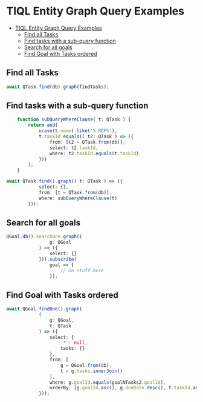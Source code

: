 # TIQL Entity Graph Query Examples
<!-- TOC -->

- [TIQL Entity Graph Query Examples](#tiql-entity-graph-query-examples)
    - [Find all Tasks](#find-all-tasks)
    - [Find tasks with a sub-query function](#find-tasks-with-a-sub-query-function)
    - [Search for all goals](#search-for-all-goals)
    - [Find Goal with Tasks ordered](#find-goal-with-tasks-ordered)

<!-- /TOC -->
## Find all Tasks

```ts
await QTask.find(db).graph(findTasks);
```

## Find tasks with a sub-query function

```ts
	function subQueryWhereClause( t: QTask ) {
		return and(
			ucase(t.name).like('% REF%'),
			t.taskId.equals(( t2: QTask ) => ({
				from: [t2 = QTask.from(db)],
				select: t2.taskId,
				where: t2.taskId.equals(t.taskId)
			}))
		);
	}

await QTask.find().graph(( t: QTask ) => ({
			select: {},
			from: [t = QTask.from(db)],
			where: subQueryWhereClause(t)
		}));
```

## Search for all goals

```ts
QGoal.db().searchOne.graph((
				g: QGoal
			) => ({
				select: {}
			})).subscribe(
				goal => {
					// Do stuff here
				});
```

## Find Goal with Tasks ordered

```ts
await QGoal.findOne().graph(
			(
				g: QGoal,
				t: QTask
			) => ({
				select: {
					'*': null,
					tasks: {}
				},
				from: [
					g = QGoal.from(db),
					t = g.tasks.innerJoin()
				],
				where: g.goalId.equals(goalNTasks2.goalId),
				orderBy: [g.goalId.asc(), g.dueDate.desc(), t.taskId.asc()]
			}));
```